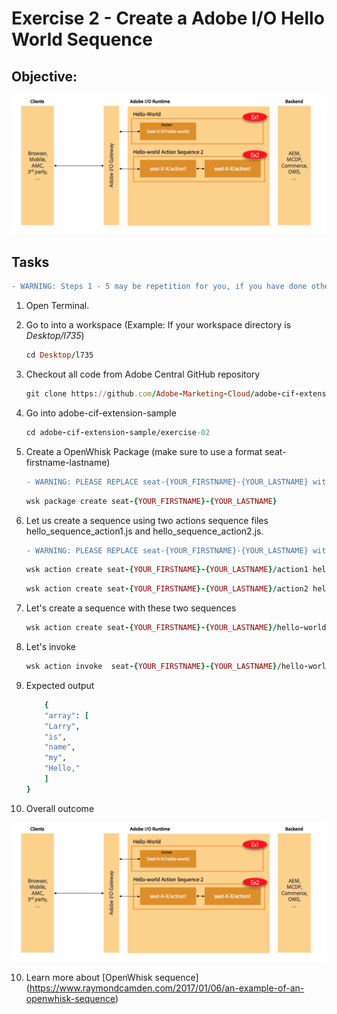Exercise 2 - Create a Adobe I/O Hello World Sequence
===========

## Objective: 

![Image of ex2 outcome](../Resources/ex2.png)	

## Tasks

```diff
- WARNING: Steps 1 - 5 may be repetition for you, if you have done other exercises
```

1. Open Terminal.

2. Go to into a workspace (Example: If your workspace directory is *Desktop/l735*) 
	```ruby
	cd Desktop/l735
	```
3. Checkout all code from Adobe Central GitHub repository
	```ruby
	git clone https://github.com/Adobe-Marketing-Cloud/adobe-cif-extension-sample.git 
	```
4. Go into adobe-cif-extension-sample
	```ruby
	cd adobe-cif-extension-sample/exercise-02
	```
5. Create a OpenWhisk Package (make sure to use a format seat-firstname-lastname)
	```diff
	- WARNING: PLEASE REPLACE seat-{YOUR_FIRSTNAME}-{YOUR_LASTNAME} with your FIRSTNAME and LASTNAME: Example: seat-john-doe -
	```
	
	```ruby
	wsk package create seat-{YOUR_FIRSTNAME}-{YOUR_LASTNAME}
	```
	
6. Let us create a sequence using two actions sequence files hello_sequence_action1.js and hello_sequence_action2.js.  		
	```diff
	- WARNING: PLEASE REPLACE seat-{YOUR_FIRSTNAME}-{YOUR_LASTNAME} with your FIRSTNAME and LASTNAME: Example: seat-john-doe -
	```
	
	```ruby
	wsk action create seat-{YOUR_FIRSTNAME}-{YOUR_LASTNAME}/action1 hello_sequence_action1.js
	```
	
	```ruby
	wsk action create seat-{YOUR_FIRSTNAME}-{YOUR_LASTNAME}/action2 hello_sequence_action2.js
	```
	
6. Let's create a sequence with these two sequences
	```ruby
	wsk action create seat-{YOUR_FIRSTNAME}-{YOUR_LASTNAME}/hello-world-sequence --sequence seat-{YOUR_FIRSTNAME}-{YOUR_LASTNAME}/action1,seat-{YOUR_FIRSTNAME}-{YOUR_LASTNAME}/action2
	```
	
7. Let's invoke 
	```ruby
	wsk action invoke  seat-{YOUR_FIRSTNAME}-{YOUR_LASTNAME}/hello-world-sequence --result --param text "Hello, my name is Larry"
	```
	
8. Expected output
	```ruby
		{
	    "array": [
		"Larry",
		"is",
		"name",
		"my",
		"Hello,"
	    ]
	}
	```

9. Overall outcome

![Image of ex2 outcome](../Resources/ex2.png)	

10. Learn more about [OpenWhisk sequence] (https://www.raymondcamden.com/2017/01/06/an-example-of-an-openwhisk-sequence)
	
